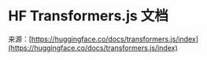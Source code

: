 # HF Transformers.js 文档

来源：[https://huggingface.co/docs/transformers.js/index](https://huggingface.co/docs/transformers.js/index)
